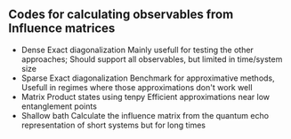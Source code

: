 ## Codes for calculating observables from Influence matrices
- Dense Exact diagonalization
  Mainly usefull for testing the other approaches; Should support all observables, but limited in time/system size
- Sparse Exact diagonalization
  Benchmark for approximative methods, Usefull in regimes where those approximations don't work well
- Matrix Product states using tenpy
  Efficient approximations near low entanglement points
- Shallow bath
  Calculate the influence matrix from the quantum echo representation of short systems but for long times
